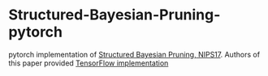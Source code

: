 # Structured-Bayesian-Pruning-pytorch
pytorch implementation of [Structured Bayesian Pruning, NIPS17](https://arxiv.org/pdf/1705.07283.pdf). Authors of this paper provided [TensorFlow implementation](https://github.com/necludov/group-sparsity-sbp)
